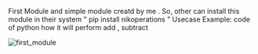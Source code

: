 First Module and simple module creatd by me . 
So, other can  install this module in their system 
" pip install nikoperations "
Usecase Example: code of python how it will perform add , subtract






![first_module](https://github.com/Nikhil18Patil/nikoperations/assets/87567207/d8d8dc3e-9b53-47a1-8725-7e6c3408ca2b)


